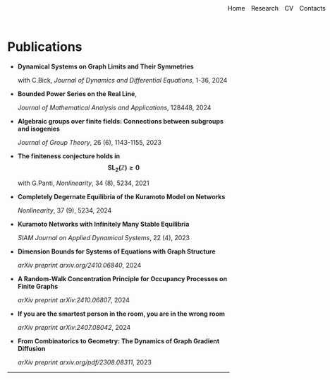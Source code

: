 <style>
.container {
    position: relative;
}

.menu {
    position: absolute;
    top: 10px;
    right: 10px;
    list-style-type: none;
    margin: 0;
    padding: 0;
}

.menu li {
    display: inline;
    margin-left: 10px;
}

.menu li:first-child {
    margin-left: 0;
}
</style>

<ul class="menu">
    <li><a href="index" style="text-decoration: none; color: black;">Home</a></li>
    <li><a href="research" style="text-decoration: none; color: black;">Research</a></li>
    <li><a href="cv.pdf" download style="text-decoration: none; color: black;">CV</a></li>
    <li><a href="mailto:davide.sclosa@gmail.com" style="text-decoration: none; color: black;">Contacts</a></li>
</ul>

# Publications

* **Dynamical Systems on Graph Limits and Their Symmetries**

    with C.Bick, _Journal of Dynamics and Differential Equations_, 1-36, 2024

* **Bounded Power Series on the Real Line**,

    _Journal of Mathematical Analysis and Applications_, 128448,	2024

* **Algebraic groups over finite fields: Connections between subgroups and isogenies**

    _Journal of Group Theory_, 26 (6), 1143-1155, 2023

* **The finiteness conjecture holds in $$\mathrm{SL_2}(\mathbb Z){\geq 0}$$**

    with G.Panti, _Nonlinearity_, 34 (8), 5234, 2021

* **Completely Degernate Equilibria of the Kuramoto Model on Networks**

    _Nonlinearity_, 37 (9), 5234, 2024

* **Kuramoto Networks with Infinitely Many Stable Equilibria**

    _SIAM Journal on Applied Dynamical Systems_, 22 (4), 2023

* **Dimension Bounds for Systems of Equations with Graph Structure**
  
    _arXiv preprint arxiv.org/2410.06840_, 2024

* **A Random-Walk Concentration Principle for Occupancy Processes on Finite Graphs**
  
   _arXiv preprint arXiv:2410.06807_, 2024

* **If you are the smartest person in the room, you are in the wrong room**

    _arXiv preprint arXiv:2407.08042_, 2024

* **From Combinatorics to Geometry: The Dynamics of Graph Gradient Diffusion**

    _arXiv preprint arxiv.org/pdf/2308.08311_, 2023


---


<script
  src="https://cdn.mathjax.org/mathjax/latest/MathJax.js?config=TeX-AMS-MML_HTMLorMML"
  type="text/javascript">
</script>
